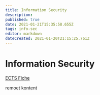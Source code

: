 ```yaml
---
title: Information Security
description: 
published: true
date: 2021-01-21T15:35:58.655Z
tags: info-sec
editor: markdown
dateCreated: 2021-01-20T21:15:25.761Z
---
```


# Information Security

[ECTS Fiche](onderwijsaanbodmechelenantwerpen.thomasmore.be/2020/syllabi/n/YT0868N.htm#activetab=doelstellingen_idp126192)

remoet kontent